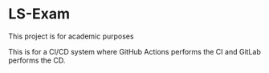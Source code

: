 # LS-Exam
This project is for academic purposes

This is for a CI/CD system where GitHub Actions performs the CI and GitLab performs the CD.
